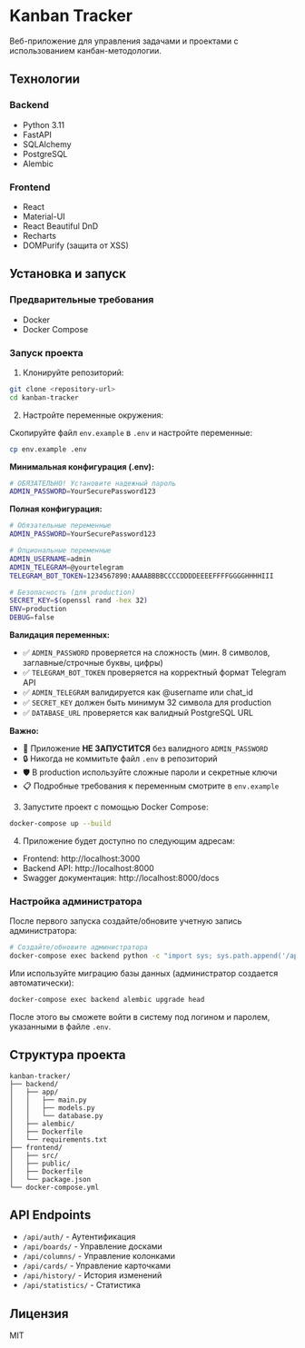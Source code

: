 # Kanban Tracker

Веб-приложение для управления задачами и проектами с использованием канбан-методологии.

## Технологии

### Backend
- Python 3.11
- FastAPI
- SQLAlchemy
- PostgreSQL
- Alembic

### Frontend
- React
- Material-UI  
- React Beautiful DnD
- Recharts
- DOMPurify (защита от XSS)

## Установка и запуск

### Предварительные требования
- Docker
- Docker Compose

### Запуск проекта

1. Клонируйте репозиторий:
```bash
git clone <repository-url>
cd kanban-tracker
```

2. Настройте переменные окружения:

Скопируйте файл `env.example` в `.env` и настройте переменные:

```bash
cp env.example .env
```

**Минимальная конфигурация (.env):**
```bash
# ОБЯЗАТЕЛЬНО! Установите надежный пароль
ADMIN_PASSWORD=YourSecurePassword123
```

**Полная конфигурация:**
```bash
# Обязательные переменные
ADMIN_PASSWORD=YourSecurePassword123

# Опциональные переменные
ADMIN_USERNAME=admin
ADMIN_TELEGRAM=@yourtelegram
TELEGRAM_BOT_TOKEN=1234567890:AAAABBBBCCCCDDDDEEEEFFFFGGGGHHHHIII

# Безопасность (для production)
SECRET_KEY=$(openssl rand -hex 32)
ENV=production
DEBUG=false
```

**Валидация переменных:**
- ✅ `ADMIN_PASSWORD` проверяется на сложность (мин. 8 символов, заглавные/строчные буквы, цифры)
- ✅ `TELEGRAM_BOT_TOKEN` проверяется на корректный формат Telegram API
- ✅ `ADMIN_TELEGRAM` валидируется как @username или chat_id
- ✅ `SECRET_KEY` должен быть минимум 32 символа для production
- ✅ `DATABASE_URL` проверяется как валидный PostgreSQL URL

**Важно:** 
- 🚨 Приложение **НЕ ЗАПУСТИТСЯ** без валидного `ADMIN_PASSWORD`
- 🔒 Никогда не коммитьте файл `.env` в репозиторий
- 🛡️ В production используйте сложные пароли и секретные ключи
- 📋 Подробные требования к переменным смотрите в `env.example`

3. Запустите проект с помощью Docker Compose:
```bash
docker-compose up --build
```

4. Приложение будет доступно по следующим адресам:
- Frontend: http://localhost:3000
- Backend API: http://localhost:8000
- Swagger документация: http://localhost:8000/docs

### Настройка администратора

После первого запуска создайте/обновите учетную запись администратора:

```bash
# Создайте/обновите администратора
docker-compose exec backend python -c "import sys; sys.path.append('/app'); from app.init_db import create_admin_user; create_admin_user()"
```

Или используйте миграцию базы данных (администратор создается автоматически):

```bash
docker-compose exec backend alembic upgrade head
```

После этого вы сможете войти в систему под логином и паролем, указанными в файле `.env`.

## Структура проекта

```
kanban-tracker/
├── backend/
│   ├── app/
│   │   ├── main.py
│   │   ├── models.py
│   │   └── database.py
│   ├── alembic/
│   ├── Dockerfile
│   └── requirements.txt
├── frontend/
│   ├── src/
│   ├── public/
│   ├── Dockerfile
│   └── package.json
└── docker-compose.yml
```

## API Endpoints

- `/api/auth/` - Аутентификация
- `/api/boards/` - Управление досками
- `/api/columns/` - Управление колонками
- `/api/cards/` - Управление карточками
- `/api/history/` - История изменений
- `/api/statistics/` - Статистика

## Лицензия

MIT 